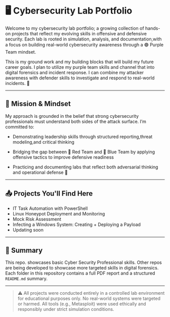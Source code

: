 # 🖥️ Cybersecurity Lab Portfolio

Welcome to my cybersecurity lab portfolio; a growing collection of hands-on projects that reflect my evolving skills in offensive and defensive security. Each lab is rooted in simulation, analysis, and documentation,with a focus on building real-world cybersecurity awareness through a 🟣 Purple Team mindset. 

This is my ground work and my building blocks that will build my future career goals. I plan to utilize my purple team skills and channel that into digital forensics and incident response. I can combine my attacker awareness with defender skills to investigate and respond to real-world incidents. 🔎

---

## 📝 Mission & Mindset

My approach is grounded in the belief that strong cybersecurity professionals must understand both sides of the attack surface. I’m committed to:

- Demonstrating leadership skills through structured reporting,threat modeling,and critical thinking

- Bridging the gap between 🔴 Red Team and 🔵 Blue Team by applying offensive tactics to improve defensive readiness

- Practicing and documenting labs that reflect both adversarial thinking and operational defense 🦾

---

## 📤 Projects You'll Find Here

- IT Task Automation with PowerShell  
- Linux Honeypot Deployment and Monitoring   
- Mock Risk Assessment
- Infecting a Windows System: Creating + Deploying a Payload
- Updating soon

---

## 📨 Summary

This repo. showcases basic Cyber Security Professional skills. Other repos are being developed to showcase more targeted skills in digital forensics. Each folder in this repository contains a full PDF report and a structured `README.md` summary.

---

> ⚠️ All projects were conducted entirely in a controlled lab environment for educational purposes only. No real-world systems were targeted or harmed. All tools (e.g., Metasploit) were used ethically and responsibly under strict simulation conditions.
